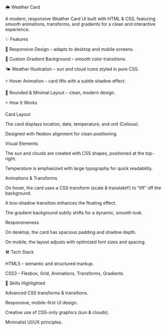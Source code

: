 🌦️ Weather Card

A modern, responsive Weather Card UI built with HTML & CSS, featuring smooth animations, transforms, and gradients for a clean and interactive experience.



✨ Features

📱 Responsive Design – adapts to desktop and mobile screens.


🎨 Custom Gradient Background – smooth color transitions.

🌤️ Weather Illustration – sun and cloud icons styled in pure CSS.

⚡ Hover Animation – card lifts with a subtle shadow effect.

🔲 Rounded & Minimal Layout – clean, modern design.



⚡ How It Works

Card Layout

The card displays location, date, temperature, and unit (Celsius).

Designed with flexbox alignment for clean positioning.

Visual Elements

The sun and clouds are created with CSS shapes, positioned at the top-right.

Temperature is emphasized with large typography for quick readability.

Animations & Transforms

On hover, the card uses a CSS transform (scale & translateY) to “lift” off the background.

A box-shadow transition enhances the floating effect.

The gradient background subtly shifts for a dynamic, smooth look.

Responsiveness

On desktop, the card has spacious padding and shadow depth.

On mobile, the layout adjusts with optimized font sizes and spacing.



🛠️ Tech Stack

HTML5 – semantic and structured markup.

CSS3 – Flexbox, Grid, Animations, Transforms, Gradients.

🎯 Skills Highlighted

Advanced CSS transforms & transitions.

Responsive, mobile-first UI design.

Creative use of CSS-only graphics (sun & clouds).


Minimalist UI/UX principles.
